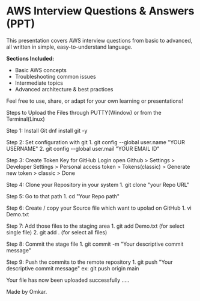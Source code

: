 # AWS Interview Questions & Answers (PPT)

This presentation covers AWS interview questions from basic to advanced, all written in simple, easy-to-understand language.

**Sections Included:**
- Basic AWS concepts
- Troubleshooting common issues
- Intermediate topics
- Advanced architecture & best practices

Feel free to use, share, or adapt for your own learning or presentations!

Steps to Upload the Files through PUTTY(Window) or from the Terminal(Linux)

Step 1: Install Git
        dnf install git -y

Step 2: Set configuration with git
        1. git config --global user.name "YOUR USERNAME"
        2. git config --global user.mail "YOUR EMAIL ID"

Step 3: Create Token Key for GitHub Login
        open Github > Settings > Developer Settings > Personal access token         > Tokens(classic) > Generate new token > classic > Done

Step 4: Clone your Repository in your system
        1. git clone "your Repo URL"

Step 5: Go to that path
        1. cd "Your Repo path"

Step 6: Create / copy your Source file which want to upolad on GitHub
        1. vi Demo.txt

Step 7: Add those files to the staging area
        1. git add Demo.txt (for select single file)
        2. git add . (for select all files)

Step 8: Commit the stage file
        1. git commit -m "Your descriptive commit message"

Step 9: Push the commits to the remote repository
        1. git push "Your descriptive commit message" <branch-name>
        ex: git push origin main

Your file has now been uploaded successfully .....





Made by Omkar.
